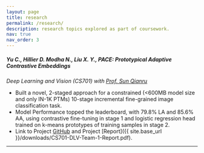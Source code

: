 ```yaml
---
layout: page
title: research
permalink: /research/
description: research topics explored as part of coursework.
nav: true
nav_order: 3
---
```


##### *Yu C., Hillier D. Modha N., Liu X. Y.*, **PACE: Prototypical Adaptive Contrastive Embeddings**
*Deep Learning and Vision (CS701) with [Prof. Sun Qianru](https://qianrusun.com/)*

* Built a novel, 2-staged approach for a constrained (<600MB model size and only IN-1K PTMs) 10-stage incremental fine-grained image classification task.
* Model Performance topped the leaderboard, with 79.8% LA and 85.6% AA, using contrastive fine-tuning in stage 1 and logistic regression head trained on k-means prototypes of training samples in stage 2.
* Link to Project [GitHub](https://github.com/DylanASHillier/cil-project) and Project [Report]({{ site.base_url }}/downloads/CS701-DLV-Team-1-Report.pdf).

---